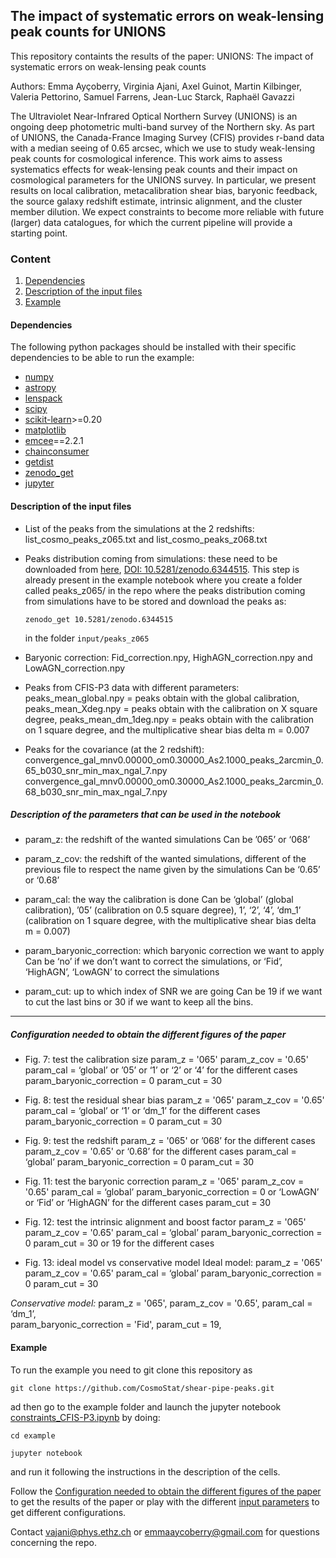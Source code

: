 ## The impact of systematic errors on weak-lensing peak counts for UNIONS 

This repository containts the results of the paper: UNIONS: The impact of systematic errors on weak-lensing peak counts

Authors: Emma Ayçoberry, Virginia Ajani, Axel Guinot, Martin Kilbinger, Valeria Pettorino, Samuel Farrens, Jean-Luc Starck, Raphaël Gavazzi


The Ultraviolet Near-Infrared Optical Northern Survey (UNIONS) is an ongoing deep photometric multi-band survey of the Northern sky. As part of UNIONS, the Canada-France Imaging Survey (CFIS) provides r-band data with a median seeing of 0.65 arcsec, which we use to study weak-lensing peak counts for cosmological inference.
This work aims to assess systematics effects for weak-lensing peak counts and their impact on cosmological parameters for the UNIONS survey. In particular, we present results on local calibration, metacalibration shear bias, baryonic feedback, the source galaxy redshift estimate, intrinsic alignment, and the cluster member dilution. We expect constraints to become more reliable with future (larger) data catalogues, for which the current pipeline will provide a starting point.


### Content

1. [Dependencies](#dependencies)
2. [Description of the input files](#description-of-the-input-files)
3. [Example](#example)


#### Dependencies

The following python packages should be installed with their specific dependencies to be able to run the example:

- [numpy](https://numpy.org/install/)
- [astropy](https://www.astropy.org)
- [lenspack](https://github.com/CosmoStat/lenspack.git)
- [scipy](https://scipy.org/install/)
- [scikit-learn](https://scikit-learn.org/stable/install.html)>=0.20
- [matplotlib](https://matplotlib.org/stable/users/installing/index.html)
- [emcee](https://emcee.readthedocs.io/en/v2.2.1/user/install/)==2.2.1
- [chainconsumer](https://samreay.github.io/ChainConsumer/)
- [getdist](https://getdist.readthedocs.io/en/latest/intro.html#getting-started)
- [zenodo_get](https://github.com/dvolgyes/zenodo_get) 
- [jupyter](https://jupyter.org/install)






#### Description of the input files


- List of the peaks from the simulations at the 2 redshifts: 
list_cosmo_peaks_z065.txt and list_cosmo_peaks_z068.txt

- Peaks distribution coming from simulations: 
these need to be downloaded from [here](https://zenodo.org/record/6344515#.Yk2j6S0QOqA), [DOI: 10.5281/zenodo.6344515](https://zenodo.org/record/6344515#.Yk2k3C0QOqA). This step is already present in the example notebook where you create a folder called peaks_z065/ in the repo where the peaks distribution coming from simulations have to be stored and download the peaks as:

  `zenodo_get 10.5281/zenodo.6344515`

  in the folder `input/peaks_z065`

- Baryonic correction:
Fid_correction.npy, HighAGN_correction.npy and LowAGN_correction.npy

- Peaks from CFIS-P3 data with different parameters:
peaks_mean_global.npy = peaks obtain with the global calibration, peaks_mean_Xdeg.npy = peaks obtain with the calibration on X square degree, peaks_mean_dm_1deg.npy = peaks obtain with the calibration on 1 square degree, and the multiplicative shear bias delta m = 0.007

- Peaks for the covariance (at the 2 redshift):
convergence_gal_mnv0.00000_om0.30000_As2.1000_peaks_2arcmin_0.65_b030_snr_min_max_ngal_7.npy
convergence_gal_mnv0.00000_om0.30000_As2.1000_peaks_2arcmin_0.68_b030_snr_min_max_ngal_7.npy

##### **Description of the parameters that can be used in the notebook**
- param_z: the redshift of the wanted simulations
Can be ’065’ or ‘068’

- param_z_cov: the redshift of the wanted simulations, different of the previous file to respect the name given by the simulations
Can be ‘0.65’ or ‘0.68’

- param_cal: the way the calibration is done
Can be ‘global’ (global calibration), ’05’ (calibration on 0.5 square degree), 1’, ‘2’, ‘4’, ‘dm_1’ (calibration on 1 square degree, with the multiplicative shear bias delta m = 0.007)

- param_baryonic_correction: which baryonic correction we want to apply
Can be ‘no’ if we don’t want to correct the simulations, or ‘Fid’, ‘HighAGN’, ‘LowAGN’ to correct the simulations

- param_cut: up to which index of SNR we are going
Can be 19 if we want to cut the last bins or 30 if we want to keep all the bins.


______________________________________
##### _Configuration needed to obtain the different figures of the paper_
- Fig. 7: test the calibration size
param_z = '065' 
param_z_cov = '0.65'
param_cal = ‘global’ or ’05’ or ‘1’ or ‘2’ or ‘4’ for the different cases
param_baryonic_correction = 0
param_cut = 30

- Fig. 8: test the residual shear bias
param_z = '065' 
param_z_cov = '0.65'
param_cal = ‘global’ or ‘1’ or ‘dm_1’ for the different cases
param_baryonic_correction = 0
param_cut = 30

- Fig. 9: test the redshift
param_z = '065' or ’068’ for the different cases
param_z_cov = '0.65' or ‘0.68’  for the different cases
param_cal = ‘global’ 
param_baryonic_correction = 0
param_cut = 30

- Fig. 11: test the baryonic correction
param_z = '065' 
param_z_cov = '0.65'
param_cal = ‘global’ 
param_baryonic_correction = 0 or ‘LowAGN’ or ‘Fid’ or ‘HighAGN’ for the different cases
param_cut = 30

- Fig. 12: test the intrinsic alignment and boost factor
param_z = '065' 
param_z_cov = '0.65' 
param_cal = ‘global’ 
param_baryonic_correction = 0
param_cut = 30 or 19 for the different cases

- Fig. 13: ideal model vs conservative model
Ideal model:
param_z = '065' 
param_z_cov = '0.65' 
param_cal = ‘global’ 
param_baryonic_correction = 0
param_cut = 30

*Conservative model:*
param_z = '065',
param_z_cov = '0.65', 
param_cal = ‘dm_1’,  
param_baryonic_correction = 'Fid', 
param_cut = 19, 

#### Example

To run the example you need to git clone this repository as 

`git clone https://github.com/CosmoStat/shear-pipe-peaks.git`

ad then go to the example folder and launch the jupyter notebook [constraints_CFIS-P3.ipynb](https://github.com/CosmoStat/shear-pipe-peaks/blob/main/example/constraints_CFIS-P3.ipynb) by doing:

`cd example`

`jupyter notebook`

and run it following the instructions in the description of the cells.

Follow the [Configuration needed to obtain the different figures of the paper](#configuration-needed-to-obtain-the-different-figures-of-the-paper) to get the results of the paper or play with the different [input parameters](#description-of-the-parameters-that-can-be-used-in-the-notebook) to get different configurations. 

Contact vajani@phys.ethz.ch or emmaaycoberry@gmail.com for questions concerning the repo.
